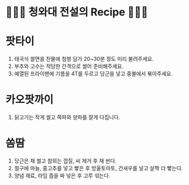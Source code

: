 # 👨🏻‍🍳 청와대 전설의 Recipe 👩🏻‍🍳

# 팟타이

1. 태국식 쌀면을 찬물에 첨벙 담가 20~30분 정도 미리 불려주세요.
2. 부추와 고수는 적당한 간격으로 썰어 준비해주세요.
3. 예열된 프라이팬에 기름을 4T를 두르고 당근을 넣고 중불에서 볶아주세요.

# 카오팟까이

1. 닭고기는 작게 썰고 쪽파와 양파를 잘게 다집니다.

# 쏨땀

1. 당근은 채 썰고 참외는 껍질, 씨 제거 후 채 썬다.
2. 절구에 마늘, 홍고추를 넣고 빻은 후 방울토마토, 건새우를 넣고 살짝 더 빻는다.
3. 양념 재료, 라임 즙을 짜 넣은 후 고루 섞는다.
